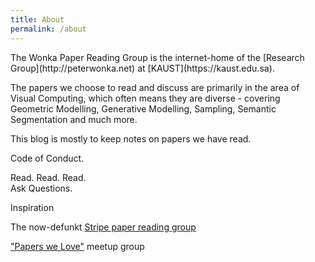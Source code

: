 ```yaml
---
title: About
permalink: /about
---
```


<p class="lead">The Wonka Paper Reading Group is the internet-home of the [Research Group](http://peterwonka.net) at [KAUST](https://kaust.edu.sa).</p>

The papers we choose to read and discuss are primarily in the area of Visual Computing, which often means they are diverse -  covering Geometric Modelling, Generative Modelling, Sampling, Semantic Segmentation and much more.

This blog is mostly to keep notes on papers we have read. 

<p class="lead">Code of Conduct.</p>

Read. Read. Read. <br/>
Ask Questions.

<p class="lead">Inspiration</p>

The now-defunkt [Stripe paper reading group](https://github.com/gdb/stripe-prg/wiki/Papers)

["Papers we Love"](https://github.com/papers-we-love/papers-we-love) meetup group
